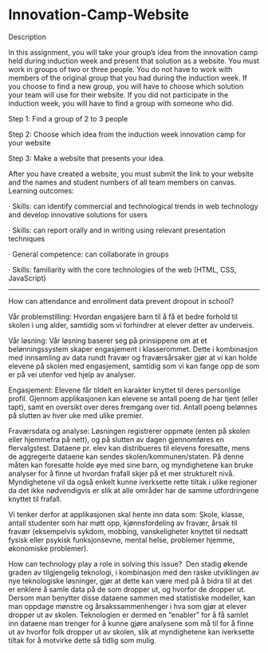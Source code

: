 # Innovation-Camp-Website

Description

In this assignment, you will take your group’s idea from the innovation camp held during induction week and present that solution as a website. You must work in groups of two or three people. You do not have to work with members of the original group that you had during the induction week. If you choose to find a new group, you will have to choose which solution your team will use for their website. If you did not participate in the induction week, you will have to find a group with someone who did.  

Step 1: Find a group of 2 to 3 people

Step 2: Choose which idea from the induction week innovation camp for your website 

Step 3: Make a website that presents your idea. 

After you have created a website, you must submit the link to your website and the names and student numbers of all team members on canvas.
Learning outcomes:

·   	Skills: can identify commercial and technological trends in web technology and develop innovative solutions for users

·   	Skills: can report orally and in writing using relevant presentation techniques

·   	General competence: can collaborate in groups

·   	Skills: familiarity with the core technologies of the web (HTML, CSS, JavaScript)








_________________________________________________________________________



How can attendance and enrollment data prevent dropout in school?

Vår problemstilling: Hvordan engasjere barn til å få et bedre forhold til skolen i ung alder, samtidig som vi forhindrer at elever detter av underveis.

Vår løsning: Vår løsning baserer seg på prinsippene om at et belønningssystem skaper engasjement i klasserommet. Dette i kombinasjon med innsamling av data rundt fravær og fraværsårsaker gjør at vi kan holde elevene på skolen med engasjement, samtidig som vi kan fange opp de som er på vei utenfor ved hjelp av analyser.

Engasjement: Elevene får tildelt en karakter knyttet til deres personlige profil. Gjennom applikasjonen kan elevene se antall poeng de har tjent (eller tapt), samt en oversikt over deres fremgang over tid. Antall poeng belønnes på slutten av hver uke med ulike premier. 

Fraværsdata og analyse: Løsningen registrerer oppmøte (enten på skolen eller hjemmefra på nett), og på slutten av dagen gjennomføres en flervalgstest. Dataene pr. elev kan distribueres til elevens foresatte, mens de aggregerte dataene kan sendes skolen/kommunen/staten. På denne måten kan foresatte holde øye med sine barn, og myndighetene kan bruke analyser for å finne ut hvordan frafall skjer på et mer strukturelt nivå. Myndighetene vil da også enkelt kunne iverksette rette tiltak i ulike regioner da det ikke nødvendigvis er slik at alle områder har de samme utfordringene knyttet til frafall.

Vi tenker derfor at applikasjonen skal hente inn data som: Skole, klasse, antall studenter som har møtt opp, kjønnsfordeling av fravær, årsak til fravær (eksempelvis sykdom, mobbing, vanskeligheter knyttet til nedsatt fysisk eller psykisk funksjonsevne, mental helse, problemer hjemme, økonomiske problemer).

How can technology play a role in solving this issue? 
Den stadig økende graden av tilgjengelig teknologi, i kombinasjon med den raske utviklingen av nye teknologiske løsninger, gjør at dette kan være med på å bidra til at det er enklere å samle data på de som dropper ut, og hvorfor de dropper ut. Dersom man benytter disse dataene sammen med statistiske modeller, kan man oppdage mønstre og årsakssammenhenger i hva som gjør at elever dropper ut av skolen. Teknologien er dermed en “enabler” for å få samlet inn dataene man trenger for å kunne gjøre analysene som må til for å finne ut av hvorfor folk dropper ut av skolen, slik at myndighetene kan iverksette tiltak for å motvirke dette så tidlig som mulig.


